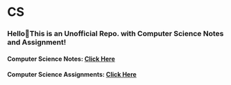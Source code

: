 # CS

### Hello🙏This is an Unofficial Repo. with Computer Science Notes and Assignment!

#### Computer Science Notes: [Click Here](/Markdown%20Notes)
#### Computer Science Assignments: [Click Here](/Markdown%20Assignment)


